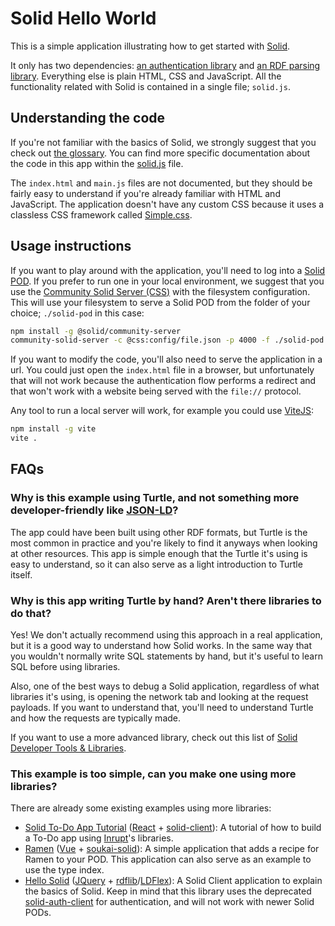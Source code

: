 # Solid Hello World

This is a simple application illustrating how to get started with [Solid](https://solidproject.org/).

It only has two dependencies: [an authentication library](https://github.com/inrupt/solid-client-authn-js) and [an RDF parsing library](https://github.com/rdfjs/N3.js). Everything else is plain HTML, CSS and JavaScript. All the functionality related with Solid is contained in a single file; `solid.js`.

## Understanding the code

If you're not familiar with the basics of Solid, we strongly suggest that you check out [the glossary](Glossary.md). You can find more specific documentation about the code in this app within the [solid.js](./solid.js) file.

The `index.html` and `main.js` files are not documented, but they should be fairly easy to understand if you're already familiar with HTML and JavaScript. The application doesn't have any custom CSS because it uses a classless CSS framework called [Simple.css](https://simplecss.org).

## Usage instructions

If you want to play around with the application, you'll need to log into a [Solid POD](https://solidproject.org/users/get-a-pod). If you prefer to run one in your local environment, we suggest that you use the [Community Solid Server (CSS)](https://github.com/solid/community-server) with the filesystem configuration. This will use your filesystem to serve a Solid POD from the folder of your choice; `./solid-pod` in this case:

```sh
npm install -g @solid/community-server
community-solid-server -c @css:config/file.json -p 4000 -f ./solid-pod
```

If you want to modify the code, you'll also need to serve the application in a url. You could just open the `index.html` file in a browser, but unfortunately that will not work because the authentication flow performs a redirect and that won't work with a website being served with the `file://` protocol.

Any tool to run a local server will work, for example you could use [ViteJS](https://vitejs.dev/):

```sh
npm install -g vite
vite .
```

## FAQs

### Why is this example using Turtle, and not something more developer-friendly like [JSON-LD](https://json-ld.org/)?

The app could have been built using other RDF formats, but Turtle is the most common in practice and you're likely to find it anyways when looking at other resources. This app is simple enough that the Turtle it's using is easy to understand, so it can also serve as a light introduction to Turtle itself.

### Why is this app writing Turtle by hand? Aren't there libraries to do that?

Yes! We don't actually recommend using this approach in a real application, but it is a good way to understand how Solid works. In the same way that you wouldn't normally write SQL statements by hand, but it's useful to learn SQL before using libraries.

Also, one of the best ways to debug a Solid application, regardless of what libraries it's using, is opening the network tab and looking at the request payloads. If you want to understand that, you'll need to understand Turtle and how the requests are typically made.

If you want to use a more advanced library, check out this list of [Solid Developer Tools & Libraries](https://solidproject.org/developers/tools).

### This example is too simple, can you make one using more libraries?

There are already some existing examples using more libraries:

- [Solid To-Do App Tutorial](https://www.virginiabalseiro.com/blog/tutorial) ([React](https://reactjs.org/) + [solid-client](https://docs.inrupt.com/developer-tools/javascript/client-libraries/tutorial/read-write-data/)): A tutorial of how to build a To-Do app using [Inrupt](https://inrupt.com/)'s libraries.
- [Ramen](https://github.com/noeldemartin/ramen) ([Vue](https://vuejs.org/) + [soukai-solid](https://github.com/noeldemartin/soukai-solid)): A simple application that adds a recipe for Ramen to your POD. This application can also serve as an example to use the type index.
- [Hello Solid](https://wkokgit.github.io/hellosolid/) ([JQuery](https://jquery.com/) + [rdflib](https://github.com/linkeddata/rdflib.js)/[LDFlex](https://github.com/LDflex/LDflex)): A Solid Client application to explain the basics of Solid. Keep in mind that this library uses the deprecated [solid-auth-client](https://github.com/solid/solid-auth-client) for authentication, and will not work with newer Solid PODs.
